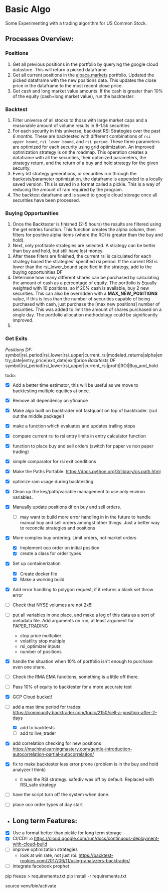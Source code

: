 # Basic Algo

Some Experimenting with a trading algorithm for US Common Stock.

## Processes Overview:

### Positions

1. Get all previous positions in the portfolio by querying the google cloud datastore. This will return a picked dataframe.
1. Get all current positions in the <a href='alpaca.markets'>alpaca.markets</a> portfolio. Updated the picked dataframe with the new positions data. This updates the close price in the dataframe to the most recent close price.
1. Get cash and long market value amounts. If the cash is greater than 10% of the equity (cash+long market value), run the backtester:

### Backtest

1. Filter universe of all stocks to those with large market caps and a reasonable amount of volume results in 8-1.5k securities
2. For each security in this universe, backtest RSI Strategies over the past _6 months_. These are backtested with different combinations of `rsi upper bound`, `rsi lower bound`, and `rsi period`. These three parameters are optimized for each security using grid optimization. An improved optimization strategy is on the roadmap. This operation creates a dataframe with all the securities, their optimized parameters, the strategy return, and the return of a buy and hold strategy for the given security.
3. Every 50 strategy generations, or securities run through the backests/parameter optimization, the dataframe is appended to a locally saved version. This is saved in a format called a pickle. This is a way of reducing the amount of ram required by the program.
4. The backtest dataframe and is saved to google cloud storage once all securities have been processed.

### Buying Opportunities

1. Once the Backtester is finished (2-5 hours) the results are filtered using the get entries function. This function creates the alpha column, then filters for positive alpha items (where the ROI is greater than the buy and hold).
2. Next, only profitable strategies are selected. A strategy can be better than buy and hold, but still have lost money.
3. After these filters are finished, the current rsi is calculated for each strategy based the strategies' specified rsi period. If the current RSI is lower than the rsi_lower_bound specified in the strategy, add to the buying opportunities DF
4. Determine how many different shares can be purchased by calculating the amount of cash as a percentage of equity. The portfolio is Equally weighted with 10 positions, so if 20% cash is available, buy 2 new securities. This can also be overridden with a **MAX_NEW_POSITIONS** value, if this is less than the number of securities capable of being purchased with cash, just purchase the [max new positions] number of securities. This was added to limit the amount of shares purchased on a single day. The portfolio allocation methodology could be significantly improved.
5.

### Get Exits

_Positions DF:_
symbol|rsi_period|rsi_lower|rsi_upper|current_rsi|modeled_returns|alpha|entry_date|entry_price|exit_date|exit|price
_Backtests DF_
symbol|rsi_period|rsi_lower|rsi_upper|current_rsi|profit|ROI|Buy_and_hold

todo:

- [x] Add a better time estimator, this will be useful as we move to backtesting multiple equities at once.
- [x] Remove all dependency on yfinance
- [x] Make algo built on backtrader not fastquant on top of backtrader. (cut out the middle package!)

- [x] make a function which evaluates and updates trailing stops
- [x] compare current rsi to rsi entry limits in entry calculator function
- [x] function to place buy and sell orders (switch for paper vs non paper trading)
- [x] simple comparator for rsi exit conditions
- [x] Make the Paths Portable: https://docs.python.org/3/library/os.path.html
- [x] optimize ram usage during backtesting

- [x] Clean up the key/path/variable management to use only environ variables.
- [x] Manually update positions df on buy and sell orders.
  - [ ] may want to build more error handling in in the future to handle manual buy and sell orders amongst other things. Just a better way to reconcile strategies and positions
- [x] More complex buy ordering. Limit orders, not market orders
  - [x] Implement oco order on initial position
  - [x] create a class for order types
- [x] Set up containerization
  - [x] Create docker file
  - [x] Make a working build
- [x] Add error handling to polygon request, if it returns a blank set throw error

- [ ] Check that NYSE volumes are not 2x!!!

- [ ] put all variables in one place. and make a log of this data as a sort of metadata file. Add arguments on run, at least argument for PAPER_TRADING
  - stop price multiplier
  - volatility stop multiple
  - rsi_optimizer inputs
  - number of positions
- [x] handle the situation when 10% of portfolio isn't enough to purchase even one share.

- [ ] Check the RMA EMA functions, something is a little off there.

- [ ] Pass 10% of equity to backtester for a more accurate test

- [x] GCP Cloud bucket!
- [ ] add a max time period for trades: https://community.backtrader.com/topic/2150/sell-a-position-after-2-days
  - [x] add to backtests
  - [ ] add to live_trader
- [x] add correlation checking for new positions https://machinelearningmastery.com/gentle-introduction-autocorrelation-partial-autocorrelation/

- [x] fix to make backtester less error prone (problem is in the buy and hold analyzer I think)
  - it was the RSI strategy. safediv was off by default. Replaced with RSI_safe strategy
- [ ] have the script turn off the system when done.
- [ ] place oco order types at day start

- ## Long term Features:
- [x] Use a format better than pickle for long term storage
- [x] CI/CD!! :o https://cloud.google.com/run/docs/continuous-deployment-with-cloud-build
- [ ] improve optimization strategies
  - look at win rate, not just roi: https://backtest-rookies.com/2017/06/11/using-analyzers-backtrader/
- [ ] integrate facebook prophet

pip freeze > requirements.txt
pip install -r requirements.txt

source venv/bin/activate
